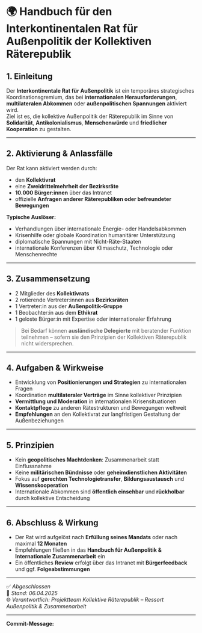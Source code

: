 # 🌍 Handbuch für den Interkontinentalen Rat für Außenpolitik der Kollektiven Räterepublik

## 1. Einleitung

Der **Interkontinentale Rat für Außenpolitik** ist ein temporäres strategisches Koordinationsgremium, das bei **internationalen Herausforderungen**, **multilateralen Abkommen** oder **außenpolitischen Spannungen** aktiviert wird.  
Ziel ist es, die kollektive Außenpolitik der Räterepublik im Sinne von **Solidarität**, **Antikolonialismus**, **Menschenwürde** und **friedlicher Kooperation** zu gestalten.

---

## 2. Aktivierung & Anlassfälle

Der Rat kann aktiviert werden durch:
- den **Kollektivrat**
- eine **Zweidrittelmehrheit der Bezirksräte**
- **10.000 Bürger:innen** über das Intranet
- offizielle **Anfragen anderer Räterepubliken oder befreundeter Bewegungen**

**Typische Auslöser:**
- Verhandlungen über internationale Energie- oder Handelsabkommen
- Krisenhilfe oder globale Koordination humanitärer Unterstützung
- diplomatische Spannungen mit Nicht-Räte-Staaten
- internationale Konferenzen über Klimaschutz, Technologie oder Menschenrechte

---

## 3. Zusammensetzung

- 2 Mitglieder des **Kollektivrats**
- 2 rotierende Vertreter:innen aus **Bezirksräten**
- 1 Vertreter:in aus der **Außenpolitik-Gruppe**
- 1 Beobachter:in aus dem **Ethikrat**
- 1 geloste Bürger:in mit Expertise oder internationaler Erfahrung

> Bei Bedarf können **ausländische Delegierte** mit beratender Funktion teilnehmen – sofern sie den Prinzipien der Kollektiven Räterepublik nicht widersprechen.

---

## 4. Aufgaben & Wirkweise

- Entwicklung von **Positionierungen und Strategien** zu internationalen Fragen
- Koordination **multilateraler Verträge** im Sinne kollektiver Prinzipien
- **Vermittlung und Moderation** in internationalen Krisensituationen
- **Kontaktpflege** zu anderen Rätestrukturen und Bewegungen weltweit
- **Empfehlungen** an den Kollektivrat zur langfristigen Gestaltung der Außenbeziehungen

---

## 5. Prinzipien

- Kein **geopolitisches Machtdenken**: Zusammenarbeit statt Einflussnahme
- Keine **militärischen Bündnisse** oder **geheimdienstlichen Aktivitäten**
- Fokus auf **gerechten Technologietransfer**, **Bildungsaustausch** und **Wissenskooperation**
- Internationale Abkommen sind **öffentlich einsehbar** und **rückholbar** durch kollektive Entscheidung

---

## 6. Abschluss & Wirkung

- Der Rat wird aufgelöst nach **Erfüllung seines Mandats** oder nach maximal **12 Monaten**
- Empfehlungen fließen in das **Handbuch für Außenpolitik & Internationale Zusammenarbeit** ein
- Ein öffentliches **Review** erfolgt über das Intranet mit **Bürgerfeedback** und ggf. **Folgeabstimmungen**

---

✅ *Abgeschlossen*  
📅 *Stand: 06.04.2025*  
🌐 *Verantwortlich: Projektteam Kollektive Räterepublik – Ressort Außenpolitik & Zusammenarbeit*

---

**Commit-Message:**  
